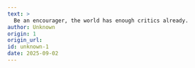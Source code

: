 ```yaml
---
text: >
  Be an encourager, the world has enough critics already.
author: Unknown
origin: 1
origin_url:
id: unknown-1
date: 2025-09-02 
---
```

